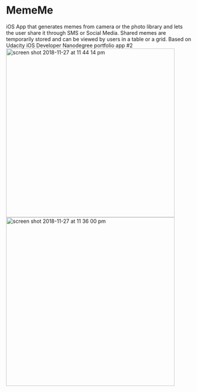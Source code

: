 # MemeMe
iOS App that generates memes from camera or the photo library and lets the user share it through SMS or Social Media. Shared memes are temporarily stored and can be viewed by users in a table or a grid. Based on Udacity iOS Developer Nanodegree portfolio app #2
<br>
<img width="458" alt="screen shot 2018-11-27 at 11 44 14 pm" src="https://user-images.githubusercontent.com/33184801/49132461-2e499c80-f2a2-11e8-8173-b3ffb0df7171.png">
<img width="458" alt="screen shot 2018-11-27 at 11 36 00 pm" src="https://user-images.githubusercontent.com/33184801/49132537-694bd000-f2a2-11e8-9f20-070a0f8d30c1.png">


